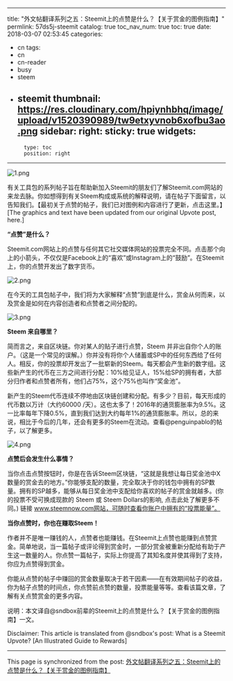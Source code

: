 
---
title: "外文帖翻译系列之五：Steemit上的点赞是什么？【关于赏金的图例指南】"
permlink: 57ds5j-steemit
catalog: true
toc_nav_num: true
toc: true
date: 2018-03-07 02:53:45
categories:
- cn
tags:
- cn
- cn-reader
- busy
- steem
- steemit
thumbnail: https://res.cloudinary.com/hpiynhbhq/image/upload/v1520390989/tw9etxyvnob6xofbu3ao.png
sidebar:
    right:
        sticky: true
widgets:
    -
        type: toc
        position: right
---


![1.png](https://res.cloudinary.com/hpiynhbhq/image/upload/v1520390989/tw9etxyvnob6xofbu3ao.png)


有关工具包的系列帖子旨在帮助新加入Steemit的朋友们了解Steemit.com网站的来龙去脉。你如想得到有关Steem构成或系统的解释说明，请在帖子下面留言，以告知我们。【最初关于点赞的帖子，我们已对图例和内容进行了更新，点击这里。】[The graphics and text have been updated from our original Upvote post, here.]

**“点赞”是什么？**

Steemit.com网站上的点赞与任何其它社交媒体网站的投票完全不同。点击那个向上的小箭头，不仅仅是Facebook上的“喜欢”或Instagram上的“鼓励”。在Steemit上，你的点赞开发出了数字货币。

![2.png](https://res.cloudinary.com/hpiynhbhq/image/upload/v1520391015/gab5tw373kmv2af5zdes.png)


在今天的工具包帖子中，我们将为大家解释“点赞”到底是什么，赏金从何而来，以及赏金是如何在内容创造者和点赞者之间分配的。

![3.png](https://res.cloudinary.com/hpiynhbhq/image/upload/v1520391034/dlooybqxivlpi96gmgtv.png)


**Steem 来自哪里？**

简而言之，来自区块链。你对某人的贴子进行点赞，Steem 并非出自你个人的账户。（这是一个常见的误解。）你并没有将你个人储蓄或SP中的任何东西给了任何人。相反，你的投票却开发出了一批崭新的Steem。每天都会产生新的数字组。这些新产生的代币在三方之间进行分配：10%给见证人，15%给SP的拥有者，大部分归作者和点赞者所有，他们占75%，这个75%也叫作“奖金池”。

新产生的Steem代币连续不停地由区块链创建和分配。有多少？目前，每天形成的代币数以万计（大约60000 /天）。这也太多了！2016年的通货膨胀率为9.5%。这一比率每年下降0.5%，直到我们达到大约每年1%的通货膨胀率。所以，总的来说，相比于今后的几年，还会有更多的Steem在流动。查看@penguinpablo的帖子，以了解更多。

![4.png](https://res.cloudinary.com/hpiynhbhq/image/upload/v1520391055/t1e2xp1me5j5wzxyzjaa.png)


**点赞后会发生什么事情？**

当你点击点赞按钮时，你是在告诉Steem区块链，“这就是我想让每日奖金池中X数量的赏金去的地方。”你能够支配的数量，完全取决于你的钱包中拥有的SP数量。拥有的SP越多，能够从每日奖金池中支配给你喜欢的帖子的赏金就越多。(你的投票不受可换成现款的 Steem 或 Steem Dollars的影响, 点击此处了解更多不同。) 链接 www.steemnow.com网站，可随时查看你账户中拥有的“投票能量”。

**当你点赞时，你也在赚取Steem！**

作者并不是唯一赚钱的人，点赞者也能赚钱。在Steemit上点赞也能赚到点赞赏金。简单地说，当一篇帖子或评论得到赏金时，一部分赏金被重新分配给有助于产生这一数量的人。你点赞一篇帖子，实际上你提高了其知名度并使其得到了支持，你应为点赞得到赏金。

你能从点赞的帖子中赚回的赏金数量取决于若干因素——在有效期间帖子的收益，你为帖子点赞的时间点，你点赞前点赞的数量，投票能量等等。查看该篇文章，了解有关点赞赏金的更多内容。

说明：本文译自@sndbox前辈的Steemit上的点赞是什么？【关于赏金的图例指南】一文。

Disclaimer: This article is translated from @sndbox's post: What is a Steemit Upvote? [An Illustrated Guide to Rewards]


- - -

This page is synchronized from the post: [外文帖翻译系列之五：Steemit上的点赞是什么？【关于赏金的图例指南】](https://steemit.com/@bring/57ds5j-steemit)

